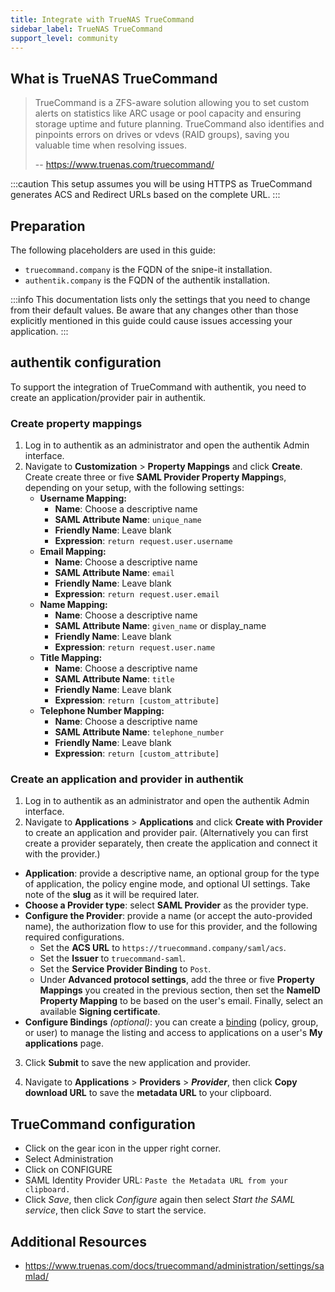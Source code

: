 ```yaml
---
title: Integrate with TrueNAS TrueCommand
sidebar_label: TrueNAS TrueCommand
support_level: community
---
```


## What is TrueNAS TrueCommand

> TrueCommand is a ZFS-aware solution allowing you to set custom alerts on statistics like ARC usage or pool capacity and ensuring storage uptime and future planning. TrueCommand also identifies and pinpoints errors on drives or vdevs (RAID groups), saving you valuable time when resolving issues.
>
> -- https://www.truenas.com/truecommand/

:::caution
This setup assumes you will be using HTTPS as TrueCommand generates ACS and Redirect URLs based on the complete URL.
:::

## Preparation

The following placeholders are used in this guide:

- `truecommand.company` is the FQDN of the snipe-it installation.
- `authentik.company` is the FQDN of the authentik installation.

:::info
This documentation lists only the settings that you need to change from their default values. Be aware that any changes other than those explicitly mentioned in this guide could cause issues accessing your application.
:::

## authentik configuration

To support the integration of TrueCommand with authentik, you need to create an application/provider pair in authentik.

### Create property mappings

1. Log in to authentik as an administrator and open the authentik Admin interface.
2. Navigate to **Customization** > **Property Mappings** and click **Create**. Create create three or five **SAML Provider Property Mapping**s, depending on your setup, with the following settings:
    - **Username Mapping:**
        - **Name**: Choose a descriptive name
        - **SAML Attribute Name**: `unique_name`
        - **Friendly Name**: Leave blank
        - **Expression**: `return request.user.username`
    - **Email Mapping:**
        - **Name**: Choose a descriptive name
        - **SAML Attribute Name**: `email`
        - **Friendly Name**: Leave blank
        - **Expression**: `return request.user.email`
    - **Name Mapping:**
        - **Name**: Choose a descriptive name
        - **SAML Attribute Name**: `given_name` or display_name
        - **Friendly Name**: Leave blank
        - **Expression**: `return request.user.name`
    - **Title Mapping:**
        - **Name**: Choose a descriptive name
        - **SAML Attribute Name**: `title`
        - **Friendly Name**: Leave blank
        - **Expression**: `return [custom_attribute]`
    - **Telephone Number Mapping:**
        - **Name**: Choose a descriptive name
        - **SAML Attribute Name**: `telephone_number`
        - **Friendly Name**: Leave blank
        - **Expression**: `return [custom_attribute]`

### Create an application and provider in authentik

1. Log in to authentik as an administrator and open the authentik Admin interface.
2. Navigate to **Applications** > **Applications** and click **Create with Provider** to create an application and provider pair. (Alternatively you can first create a provider separately, then create the application and connect it with the provider.)

- **Application**: provide a descriptive name, an optional group for the type of application, the policy engine mode, and optional UI settings. Take note of the **slug** as it will be required later.
- **Choose a Provider type**: select **SAML Provider** as the provider type.
- **Configure the Provider**: provide a name (or accept the auto-provided name), the authorization flow to use for this provider, and the following required configurations.
    - Set the **ACS URL** to `https://truecommand.company/saml/acs`.
    - Set the **Issuer** to `truecommand-saml`.
    - Set the **Service Provider Binding** to `Post`.
    - Under **Advanced protocol settings**, add the three or five **Property Mappings** you created in the previous section, then set the **NameID Property Mapping** to be based on the user's email. Finally, select an available **Signing certificate**.
- **Configure Bindings** _(optional)_: you can create a [binding](/docs/add-secure-apps/flows-stages/bindings/) (policy, group, or user) to manage the listing and access to applications on a user's **My applications** page.

3. Click **Submit** to save the new application and provider.

4. Navigate to **Applications** > **Providers** > **_Provider_**, then click **Copy download URL** to save the **metadata URL** to your clipboard.

## TrueCommand configuration

- Click on the gear icon in the upper right corner.
- Select Administration
- Click on CONFIGURE
- SAML Identity Provider URL: `Paste the Metadata URL from your clipboard.`
- Click _Save_, then click _Configure_ again then select _Start the SAML service_, then click _Save_ to start the service.

## Additional Resources

- https://www.truenas.com/docs/truecommand/administration/settings/samlad/
